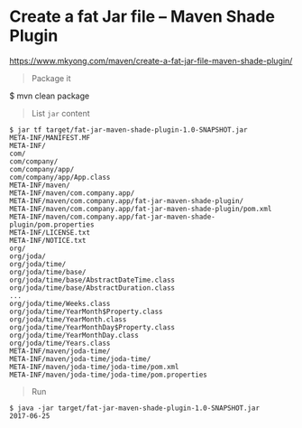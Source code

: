 # Create a fat Jar file – Maven Shade Plugin

https://www.mkyong.com/maven/create-a-fat-jar-file-maven-shade-plugin/

> Package it

$ mvn clean package

> List `jar` content

```
$ jar tf target/fat-jar-maven-shade-plugin-1.0-SNAPSHOT.jar
META-INF/MANIFEST.MF
META-INF/
com/
com/company/
com/company/app/
com/company/app/App.class
META-INF/maven/
META-INF/maven/com.company.app/
META-INF/maven/com.company.app/fat-jar-maven-shade-plugin/
META-INF/maven/com.company.app/fat-jar-maven-shade-plugin/pom.xml
META-INF/maven/com.company.app/fat-jar-maven-shade-plugin/pom.properties
META-INF/LICENSE.txt
META-INF/NOTICE.txt
org/
org/joda/
org/joda/time/
org/joda/time/base/
org/joda/time/base/AbstractDateTime.class
org/joda/time/base/AbstractDuration.class
...
org/joda/time/Weeks.class
org/joda/time/YearMonth$Property.class
org/joda/time/YearMonth.class
org/joda/time/YearMonthDay$Property.class
org/joda/time/YearMonthDay.class
org/joda/time/Years.class
META-INF/maven/joda-time/
META-INF/maven/joda-time/joda-time/
META-INF/maven/joda-time/joda-time/pom.xml
META-INF/maven/joda-time/joda-time/pom.properties
```

> Run

```
$ java -jar target/fat-jar-maven-shade-plugin-1.0-SNAPSHOT.jar
2017-06-25
```
